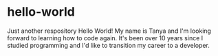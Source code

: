 # hello-world
Just another respository
Hello World! My name is Tanya and I'm looking forward to learning how to code again.  It's been over 10 years since I studied programming and I'd like to transition my career to a developer.

